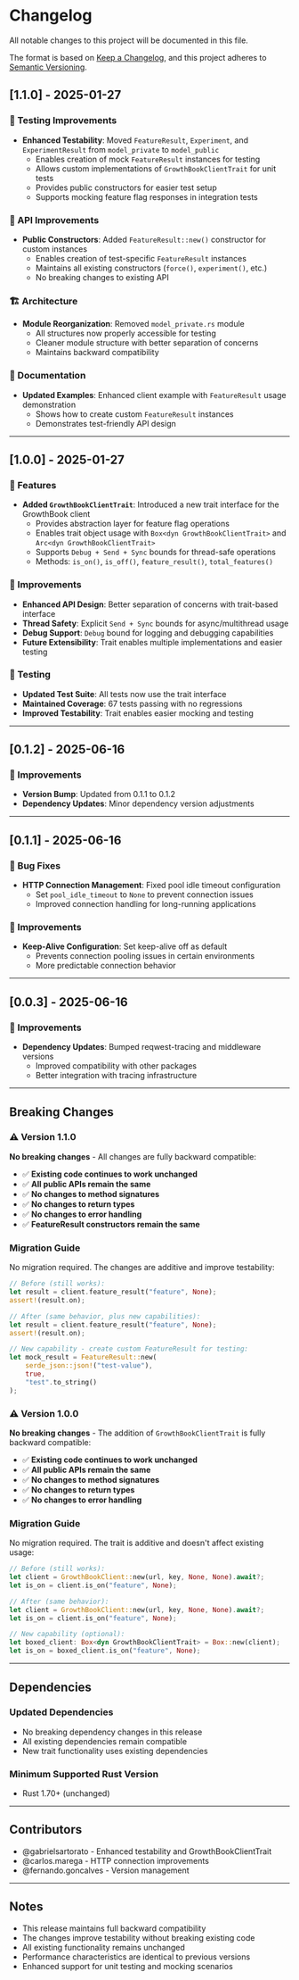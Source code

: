 # Changelog

All notable changes to this project will be documented in this file.

The format is based on [Keep a Changelog](https://keepachangelog.com/en/1.0.0/),
and this project adheres to [Semantic Versioning](https://semver.org/spec/v2.0.0.html).

## [1.1.0] - 2025-01-27

### 🧪 Testing Improvements
- **Enhanced Testability**: Moved `FeatureResult`, `Experiment`, and `ExperimentResult` from `model_private` to `model_public`
  - Enables creation of mock `FeatureResult` instances for testing
  - Allows custom implementations of `GrowthBookClientTrait` for unit tests
  - Provides public constructors for easier test setup
  - Supports mocking feature flag responses in integration tests

### 🔧 API Improvements
- **Public Constructors**: Added `FeatureResult::new()` constructor for custom instances
  - Enables creation of test-specific `FeatureResult` instances
  - Maintains all existing constructors (`force()`, `experiment()`, etc.)
  - No breaking changes to existing API

### 🏗️ Architecture
- **Module Reorganization**: Removed `model_private.rs` module
  - All structures now properly accessible for testing
  - Cleaner module structure with better separation of concerns
  - Maintains backward compatibility

### 📝 Documentation
- **Updated Examples**: Enhanced client example with `FeatureResult` usage demonstration
  - Shows how to create custom `FeatureResult` instances
  - Demonstrates test-friendly API design

---

## [1.0.0] - 2025-01-27

### 🚀 Features
- **Added `GrowthBookClientTrait`**: Introduced a new trait interface for the GrowthBook client
  - Provides abstraction layer for feature flag operations
  - Enables trait object usage with `Box<dyn GrowthBookClientTrait>` and `Arc<dyn GrowthBookClientTrait>`
  - Supports `Debug + Send + Sync` bounds for thread-safe operations
  - Methods: `is_on()`, `is_off()`, `feature_result()`, `total_features()`

### 🔧 Improvements
- **Enhanced API Design**: Better separation of concerns with trait-based interface
- **Thread Safety**: Explicit `Send + Sync` bounds for async/multithread usage
- **Debug Support**: `Debug` bound for logging and debugging capabilities
- **Future Extensibility**: Trait enables multiple implementations and easier testing

### 🧪 Testing
- **Updated Test Suite**: All tests now use the trait interface
- **Maintained Coverage**: 67 tests passing with no regressions
- **Improved Testability**: Trait enables easier mocking and testing

---

## [0.1.2] - 2025-06-16

### 🔧 Improvements
- **Version Bump**: Updated from 0.1.1 to 0.1.2
- **Dependency Updates**: Minor dependency version adjustments

---

## [0.1.1] - 2025-06-16

### 🐛 Bug Fixes
- **HTTP Connection Management**: Fixed pool idle timeout configuration
  - Set `pool_idle_timeout` to `None` to prevent connection issues
  - Improved connection handling for long-running applications

### 🔧 Improvements
- **Keep-Alive Configuration**: Set keep-alive off as default
  - Prevents connection pooling issues in certain environments
  - More predictable connection behavior

---

## [0.0.3] - 2025-06-16

### 🔧 Improvements
- **Dependency Updates**: Bumped reqwest-tracing and middleware versions
  - Improved compatibility with other packages
  - Better integration with tracing infrastructure

---

## Breaking Changes

### ⚠️ Version 1.1.0
**No breaking changes** - All changes are fully backward compatible:

- ✅ **Existing code continues to work unchanged**
- ✅ **All public APIs remain the same**
- ✅ **No changes to method signatures**
- ✅ **No changes to return types**
- ✅ **No changes to error handling**
- ✅ **FeatureResult constructors remain the same**

### Migration Guide
No migration required. The changes are additive and improve testability:

```rust
// Before (still works):
let result = client.feature_result("feature", None);
assert!(result.on);

// After (same behavior, plus new capabilities):
let result = client.feature_result("feature", None);
assert!(result.on);

// New capability - create custom FeatureResult for testing:
let mock_result = FeatureResult::new(
    serde_json::json!("test-value"),
    true,
    "test".to_string()
);
```

### ⚠️ Version 1.0.0
**No breaking changes** - The addition of `GrowthBookClientTrait` is fully backward compatible:

- ✅ **Existing code continues to work unchanged**
- ✅ **All public APIs remain the same**
- ✅ **No changes to method signatures**
- ✅ **No changes to return types**
- ✅ **No changes to error handling**

### Migration Guide
No migration required. The trait is additive and doesn't affect existing usage:

```rust
// Before (still works):
let client = GrowthBookClient::new(url, key, None, None).await?;
let is_on = client.is_on("feature", None);

// After (same behavior):
let client = GrowthBookClient::new(url, key, None, None).await?;
let is_on = client.is_on("feature", None);

// New capability (optional):
let boxed_client: Box<dyn GrowthBookClientTrait> = Box::new(client);
let is_on = boxed_client.is_on("feature", None);
```

---

## Dependencies

### Updated Dependencies
- No breaking dependency changes in this release
- All existing dependencies remain compatible
- New trait functionality uses existing dependencies

### Minimum Supported Rust Version
- Rust 1.70+ (unchanged)

---

## Contributors

- @gabrielsartorato - Enhanced testability and GrowthBookClientTrait
- @carlos.marega - HTTP connection improvements
- @fernando.goncalves - Version management

---

## Notes

- This release maintains full backward compatibility
- The changes improve testability without breaking existing code
- All existing functionality remains unchanged
- Performance characteristics are identical to previous versions
- Enhanced support for unit testing and mocking scenarios 